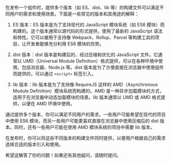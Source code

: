 在发布一个组件时，提供多个版本（如 ES、dist、lib 等）的构建文件可以满足不同用户的需求和使用场景。下面是一些常见的版本和其用途的解释：

1. ES 版本：ES 版本是为了支持现代的 JavaScript 模块系统（如 ES6 模块）而构建的。这个版本通常以源代码的形式提供，使用了最新的 JavaScript 语法和特性。它可以被用于支持像 Webpack、Rollup、Parcel 等构建工具的项目，让开发者能够充分利用 ES6 模块的优势。

2. dist 版本：dist 版本是构建后的、经过压缩和优化的 JavaScript 文件。它通常以 UMD（Universal Module Definition）格式提供，可以在各种环境中使用，包括浏览器、Node.js 等。dist 版本是为了方便直接在浏览器中使用组件而提供的，可以通过 `<script>` 标签引入。

3. lib 版本：lib 版本是为了支持像 RequireJS 这样的 AMD（Asynchronous Module Definition）模块系统而构建的。AMD 是一种异步加载模块的方式，适用于在浏览器中动态加载模块的场景。lib 版本通常以 UMD 或 AMD 格式提供，以便在 AMD 环境中使用。

通过提供多个版本，你可以满足不同用户的需求。一些用户可能希望在现代的项目中使用 ES6 模块，而另一些用户可能更喜欢直接在浏览器中使用压缩后的 dist 版本。同时，还有一些用户可能在使用 AMD 模块系统的项目中需要 lib 版本。

在发布时，你可以将这些不同版本的构建文件同时提供，以便用户根据自己的需求选择合适的版本引入和使用。

希望这解答了你的问题！如果还有其他疑问，请随时提问。